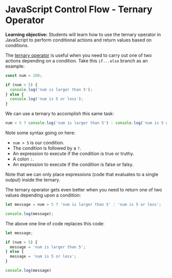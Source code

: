 # JavaScript Control Flow - Ternary Operator

**Learning objective:** Students will learn how to use the ternary operator in JavaScript to perform conditional actions and return values based on conditions.

The [ternary operator](https://developer.mozilla.org/en-US/docs/Web/JavaScript/Reference/Operators/Conditional_operator) is useful when you need to carry out one of two actions depending on a condition. Take this `if...else` branch as an example:

```js
const num = 100;

if (num > 5) {
  console.log('num is larger than 5');
} else {
  console.log('num is 5 or less');
}
```

We can use a ternary to accomplish this same task:

```js
num > 5 ? console.log('num is larger than 5') : console.log('num is 5 or less');
```

Note some syntax going on here: 

- `num > 5` is our condition.
- The condition is followed by a `?`.
- An expression to execute if the condition is true or truthy.
- A colon `:`.
- An expression to execute if the condition is false or falsy.

Note that we can only place expressions (code that evaluates to a single output) inside the ternary.

The ternary operator gets even better when you need to return one of two values depending upon a condition:

```javascript
let message = num > 5 ? 'num is larger than 5' : 'num is 5 or less';

console.log(message);
```

The above one line of code replaces this code:

```javascript
let message;

if (num > 5) {
  message = 'num is larger than 5';
} else {
  message = 'num is 5 or less';
}

console.log(message)
```